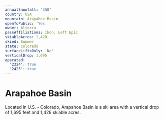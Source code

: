 ```yaml
---
annualSnowfall: '350'
country: USA
mountain: Arapahoe Basin
openToPublic: 'Yes'
owner: Alterra
passAffiliations: Ikon, Left Epic
skiableAcres: 1,428
skied: Summer
state: Colorado
surfaceLiftsOnly: 'No'
verticalDrop: 1,695
operated:
  '2324': true
  '2425': true
---
```



# Arapahoe Basin

Located in U.S. - Colorado, Arapahoe Basin is a ski area with a vertical drop of 1,695 feet and 1,428 skiable acres.

